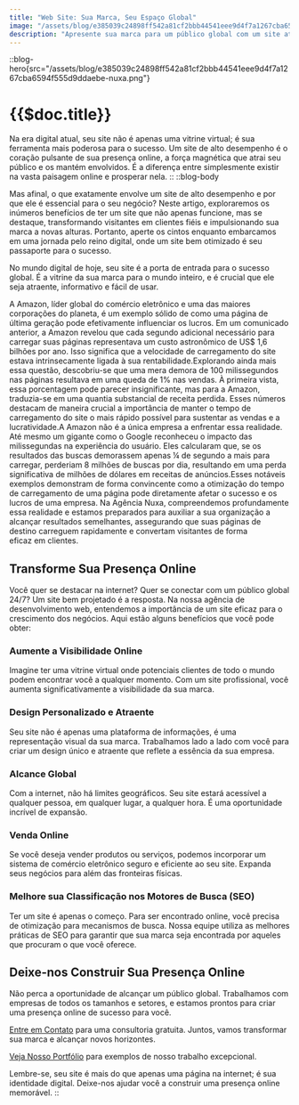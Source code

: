 ```yaml
---
title: "Web Site: Sua Marca, Seu Espaço Global"
image: "/assets/blog/e385039c24898ff542a81cf2bbb44541eee9d4f7a1267cba6594f555d9ddaebe-nuxa.png"
description: "Apresente sua marca para um público global com um site atraente e fácil de usar."
---
```


::blog-hero{src="/assets/blog/e385039c24898ff542a81cf2bbb44541eee9d4f7a1267cba6594f555d9ddaebe-nuxa.png"}


# {{$doc.title}}

Na era digital atual, seu site não é apenas uma vitrine virtual; é sua ferramenta mais poderosa para o sucesso. Um site de alto desempenho é o coração pulsante de sua presença online, a força magnética que atrai seu público e os mantém envolvidos. É a diferença entre simplesmente existir na vasta paisagem online e prosperar nela. 
::
::blog-body

Mas afinal, o que exatamente envolve um site de alto desempenho e por que ele é essencial para o seu negócio? Neste artigo, exploraremos os inúmeros benefícios de ter um site que não apenas funcione, mas se destaque, transformando visitantes em clientes fiéis e impulsionando sua marca a novas alturas. Portanto, aperte os cintos enquanto embarcamos em uma jornada pelo reino digital, onde um site bem otimizado é seu passaporte para o sucesso.

No mundo digital de hoje, seu site é a porta de entrada para o sucesso global. É a vitrine da sua marca para o mundo inteiro, e é crucial que ele seja atraente, informativo e fácil de usar.

A Amazon, líder global do comércio eletrônico e uma das maiores corporações do planeta, é um exemplo sólido de como uma página de última geração pode efetivamente influenciar os lucros. Em um comunicado anterior, a Amazon revelou que cada segundo adicional necessário para carregar suas páginas representava um custo astronômico de US$ 1,6 bilhões por ano. Isso significa que a velocidade de carregamento do site estava intrinsecamente ligada à sua rentabilidade.Explorando ainda mais essa questão, descobriu-se que uma mera demora de 100 milissegundos nas páginas resultava em uma queda de 1% nas vendas. À primeira vista, essa porcentagem pode parecer insignificante, mas para a Amazon, traduzia-se em uma quantia substancial de receita perdida. Esses números destacam de maneira crucial a importância de manter o tempo de carregamento do site o mais rápido possível para sustentar as vendas e a lucratividade.A Amazon não é a única empresa a enfrentar essa realidade. Até mesmo um gigante como o Google reconheceu o impacto das milissegundas na experiência do usuário. Eles calcularam que, se os resultados das buscas demorassem apenas ¼ de segundo a mais para carregar, perderiam 8 milhões de buscas por dia, resultando em uma perda significativa de milhões de dólares em receitas de anúncios.Esses notáveis exemplos demonstram de forma convincente como a otimização do tempo de carregamento de uma página pode diretamente afetar o sucesso e os lucros de uma empresa. Na Agência Nuxa, compreendemos profundamente essa realidade e estamos preparados para auxiliar a sua organização a alcançar resultados semelhantes, assegurando que suas páginas de destino carreguem rapidamente e convertam visitantes de forma eficaz em clientes.

## Transforme Sua Presença Online

Você quer se destacar na internet? Quer se conectar com um público global 24/7? Um site bem projetado é a resposta. Na nossa agência de desenvolvimento web, entendemos a importância de um site eficaz para o crescimento dos negócios. Aqui estão alguns benefícios que você pode obter:

### Aumente a Visibilidade Online

Imagine ter uma vitrine virtual onde potenciais clientes de todo o mundo podem encontrar você a qualquer momento. Com um site profissional, você aumenta significativamente a visibilidade da sua marca.

### Design Personalizado e Atraente

Seu site não é apenas uma plataforma de informações, é uma representação visual da sua marca. Trabalhamos lado a lado com você para criar um design único e atraente que reflete a essência da sua empresa.

### Alcance Global

Com a internet, não há limites geográficos. Seu site estará acessível a qualquer pessoa, em qualquer lugar, a qualquer hora. É uma oportunidade incrível de expansão.

### Venda Online

Se você deseja vender produtos ou serviços, podemos incorporar um sistema de comércio eletrônico seguro e eficiente ao seu site. Expanda seus negócios para além das fronteiras físicas.

### Melhore sua Classificação nos Motores de Busca (SEO)

Ter um site é apenas o começo. Para ser encontrado online, você precisa de otimização para mecanismos de busca. Nossa equipe utiliza as melhores práticas de SEO para garantir que sua marca seja encontrada por aqueles que procuram o que você oferece.

## Deixe-nos Construir Sua Presença Online

Não perca a oportunidade de alcançar um público global. Trabalhamos com empresas de todos os tamanhos e setores, e estamos prontos para criar uma presença online de sucesso para você.

[Entre em Contato](/contato) para uma consultoria gratuita. Juntos, vamos transformar sua marca e alcançar novos horizontes.

[Veja Nosso Portfólio](/portfolio) para exemplos de nosso trabalho excepcional.

Lembre-se, seu site é mais do que apenas uma página na internet; é sua identidade digital. Deixe-nos ajudar você a construir uma presença online memorável.
::